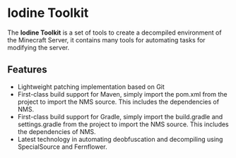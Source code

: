 # Iodine Toolkit
The **Iodine Toolkit** is a set of tools to create a decompiled environment of the Minecraft Server, it contains many tools for automating tasks for modifying the server.
## Features

- Lightweight patching implementation based on Git
- First-class build support for Maven, simply import the pom.xml from the project to import the NMS source. This includes the dependencies of NMS.
- First-class build support for Gradle, simply import the build.gradle and settings.gradle from the project to import the NMS source. This includes the dependencies of NMS.
- Latest technology in automating deobfuscation and decompiling using SpecialSource and Fernflower.